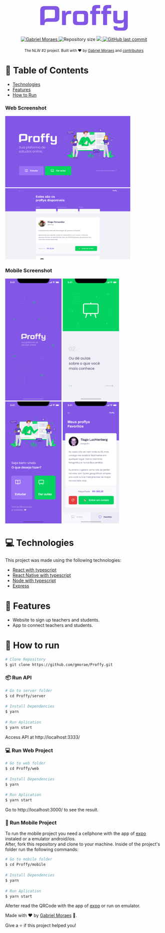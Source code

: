 <p align="center">
   <img src="./.github/logo.png" alt="Proffy" width="280"/>
</p>

<p align="center">	
   <a href="https://www.linkedin.com/in/gmorae/">
      <img alt="Gabriel Moraes" src="https://img.shields.io/badge/-Gabriel Moraes-8257E5?style=flat&logo=Linkedin&logoColor=white" />
   </a>
  <img alt="Repository size" src="https://img.shields.io/github/repo-size/gmorae/proffy?color=774DD6">

  <a aria-label="Completed" href="https://nextlevelweek.com/episodios/omnistack/edicao/2">
    <img src="https://img.shields.io/badge/Proffy-NLW 2.0-8257E5?logo=data:image/png;base64,iVBORw0KGgoAAAANSUhEUgAAABAAAAAQCAMAAAAoLQ9TAAAALVBMVEVHcExxWsF0XMJzXMJxWcFsUsD///9jRrzY0u6Xh9Gsn9n39fyMecy0qd2bjNJWBT0WAAAABHRSTlMA2Do606wF2QAAAGlJREFUGJVdj1cWwCAIBLEsRU3uf9xobDH8+GZwUYi8i6ucJwrxKE+7D0G9Q4vlYqtmCSjndr4CgCgzlyFgfKfKCVO0LrPKjmiqMxGXkJwNnXskqWG+1oSM+BSwD8f29YLNjvx/OQrn+g99oQSoNmt3PgAAAABJRU5ErkJggg=="></img>
  </a>
  <a href="https://github.com/gmorae/proffy/commits/master">
    <img alt="GitHub last commit" src="https://img.shields.io/github/last-commit/gmorae/proffy?color=774DD6">
  </a>
</p>

<div align="center">
  <sub>The NLW #2 project. Built with ❤︎ by
    <a href="https://github.com/gmorae">Gabriel Moraes</a> and
    <a href="https://github.com/gmorae/Proffy/graphs/contributors">
      contributors
    </a>
  </sub>
</div>

# :pushpin: Table of Contents

* [Technologies](#computer-technologies)
* [Features](#rocket-features)
* [How to Run](#construction_worker-how-to-run)

### Web Screenshot
<div>
   <img src="./.github/web-landing.png" width="400px">
   <img src="./.github/web-list.png" width="400px">
</div>

### Mobile Screenshot
<div>
   <img src="./.github/mobile-splash.png" width="180">
   <img src="./.github/mobile-onboarding.png" width="180">
   <img src="./.github/mobile-home.png" width="180">
   <img src="./.github/mobile-favoritos.png" width="180">
</div>

# :computer: Technologies
This project was made using the following technologies:

* [React with typescript](https://reactjs.org/)      
* [React Native with typescript](https://reactnative.dev/)      
* [Node with typescript](https://nodejs.org/)       
* [Express](https://expressjs.com/)      

# :rocket: Features

* Website to sign up teachers and students.
* App to connect teachers and students.

# :construction_worker: How to run
```bash
# Clone Repository
$ git clone https://github.com/gmorae/Proffy.git
```
### 📦 Run API

```bash
# Go to server folder
$ cd Proffy/server

# Install Dependencies
$ yarn

# Run Aplication
$ yarn start
```
Access API at http://localhost:3333/

### 💻 Run Web Project

```bash
# Go to web folder
$ cd Proffy/web

# Install Dependencies
$ yarn

# Run Aplication
$ yarn start
```
Go to http://localhost:3000/ to see the result.

### 📱 Run Mobile Project
To run the mobile project you need a cellphone with the app of [expo](https://play.google.com/store/apps/details?id=host.exp.exponent) instaled or a emulator android/ios.
<br />
After, fork this repository and clone to your machine. Inside of the project's folder run the following commands:

```bash
# Go to mobile folder
$ cd Proffy/mobile

# Install Dependencies
$ yarn

# Run Aplication
$ yarn start
```
Aferter read the QRCode with the app of [expo](https://play.google.com/store/apps/details?id=host.exp.exponent) or run on emulator.

Made with ❤︎ by [Gabriel Moraes](https://github.com/gmorae) 🚀.

Give a ⭐️ if this project helped you!
